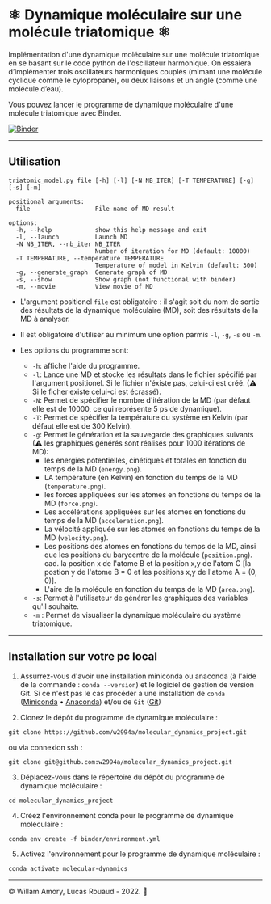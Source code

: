 # &#9883; Dynamique moléculaire sur une molécule triatomique &#9883;

Implémentation  d'une dynamique moléculaire sur une molécule triatomique en se basant sur le code python de l'oscillateur harmonique. On essaiera d’implémenter trois oscillateurs harmoniques couplés (mimant une molécule cyclique comme le cylopropane), ou deux liaisons et un angle (comme une molécule d’eau).  

Vous pouvez lancer le programme de dynamique moléculaire d'une molécule triatomique avec Binder.  

[![Binder](https://mybinder.org/badge_logo.svg)](https://mybinder.org/v2/gh/w2994a/molecular_dynamics_project/HEAD) 

---
## Utilisation

```
triatomic_model.py file [-h] [-l] [-N NB_ITER] [-T TEMPERATURE] [-g] [-s] [-m]

positional arguments:
  file                  File name of MD result

options:
  -h, --help            show this help message and exit
  -l, --launch          Launch MD
  -N NB_ITER, --nb_iter NB_ITER
                        Number of iteration for MD (default: 10000)
  -T TEMPERATURE, --temperature TEMPERATURE
                        Temperature of model in Kelvin (default: 300)
  -g, --generate_graph  Generate graph of MD
  -s, --show            Show graph (not functional with binder)
  -m, --movie           View movie of MD
```

- L'argument positionel `file` est obligatoire : il s'agit soit du nom de sortie des résultats de la dynamique moléculaire (MD), soit des résultats de la MD à analyser.  

- Il est obligatoire d'utiliser au minimum une option parmis `-l`, `-g`, `-s` ou `-m`.  

- Les options du programme sont:
  - `-h`: affiche l'aide du programme.
  - `-l`: Lance une MD et stocke les résultats dans le fichier spécifié par l'argument positionel. Si le fichier n'éxiste pas, celui-ci est créé. (&#9888; Si le ficher existe celui-ci est écrassé).
  - `-N`: Permet de spécifier le nombre d'itération de la MD (par défaut elle est de 10000, ce qui représente 5 ps de dynamique).
  - `-T`: Permet de spécifier la température du système en Kelvin (par défaut elle est de 300 Kelvin).  
  - `-g`: Permet le génération et la sauvegarde des graphiques suivants (&#9888; les graphiques générés sont réalisés pour 1000 itérations de MD):
    - les energies potentielles, cinétiques et totales en fonction du temps de la MD (`energy.png`).
    - LA température (en Kelvin) en fonction du temps de la MD (`temperature.png`).
    - les forces appliquées sur les atomes en fonctions du temps de la MD (`force.png`).
    - Les accélérations appliquées sur les atomes en fonctions du temps de la MD (`acceleration.png`).
    - La vélocité appliquée sur les atomes en fonctions du temps de la MD (`velocity.png`).
    - Les positions des atomes en fonctions du temps de la MD, ainsi que les positions du barycentre de la molécule (`position.png`). cad. la position x de l'atome B et la position x,y de l'atom C [la postion y de l'atome B = 0 et les positions x,y de l'atome A = (0, 0)].
    - L'aire de la molécule en fonction du temps de la MD (`area.png`).
  - `-s`: Permet à l'utilisateur de générer les graphiques des variables qu'il souhaite.
  - `-m` : Permet de visualiser la dynamique moléculaire du système triatomique.

---
## Installation sur votre pc local
1. Assurrez-vous d'avoir une installation miniconda ou anaconda (à l'aide de la commande : `conda --version`) et le logiciel de gestion de version Git. Si ce n'est pas le cas procéder à une installation de `conda` ([Miniconda](https://docs.conda.io/en/latest/miniconda.html) • [Anaconda](https://www.anaconda.com/products/individual)) et/ou de `Git` ([Git](https://git-scm.com/downloads)) 

2. Clonez le dépôt du programme de dynamique moléculaire :  
```
git clone https://github.com/w2994a/molecular_dynamics_project.git
```
ou via connexion ssh : 
```
git clone git@github.com:w2994a/molecular_dynamics_project.git
```  

3. Déplacez-vous dans le répertoire du dépôt du programme de dynamique moléculaire :
```
cd molecular_dynamics_project
```  

4. Créez l'environnement conda pour le programme de dynamique moléculaire :
```
conda env create -f binder/environment.yml
```  

5. Activez l'environnement pour le programme de dynamique moléculaire :
```
conda activate molecular-dynamics
```  

---  

&#169; Willam Amory, Lucas Rouaud - 2022. &#129418;